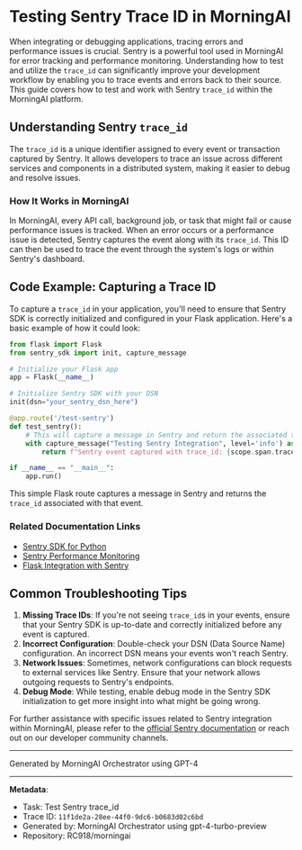 # Testing Sentry Trace ID in MorningAI

When integrating or debugging applications, tracing errors and performance issues is crucial. Sentry is a powerful tool used in MorningAI for error tracking and performance monitoring. Understanding how to test and utilize the `trace_id` can significantly improve your development workflow by enabling you to trace events and errors back to their source. This guide covers how to test and work with Sentry `trace_id` within the MorningAI platform.

## Understanding Sentry `trace_id`

The `trace_id` is a unique identifier assigned to every event or transaction captured by Sentry. It allows developers to trace an issue across different services and components in a distributed system, making it easier to debug and resolve issues.

### How It Works in MorningAI

In MorningAI, every API call, background job, or task that might fail or cause performance issues is tracked. When an error occurs or a performance issue is detected, Sentry captures the event along with its `trace_id`. This ID can then be used to trace the event through the system's logs or within Sentry's dashboard.

## Code Example: Capturing a Trace ID

To capture a `trace_id` in your application, you'll need to ensure that Sentry SDK is correctly initialized and configured in your Flask application. Here's a basic example of how it could look:

```python
from flask import Flask
from sentry_sdk import init, capture_message

# Initialize your Flask app
app = Flask(__name__)

# Initialize Sentry SDK with your DSN
init(dsn="your_sentry_dsn_here")

@app.route('/test-sentry')
def test_sentry():
    # This will capture a message in Sentry and return the associated trace ID.
    with capture_message("Testing Sentry Integration", level='info') as scope:
        return f"Sentry event captured with trace_id: {scope.span.trace_id}"

if __name__ == "__main__":
    app.run()
```

This simple Flask route captures a message in Sentry and returns the `trace_id` associated with that event.

### Related Documentation Links

- [Sentry SDK for Python](https://docs.sentry.io/platforms/python/)
- [Sentry Performance Monitoring](https://docs.sentry.io/product/performance/)
- [Flask Integration with Sentry](https://docs.sentry.io/platforms/python/guides/flask/)

## Common Troubleshooting Tips

1. **Missing Trace IDs**: If you're not seeing `trace_id`s in your events, ensure that your Sentry SDK is up-to-date and correctly initialized before any event is captured.
2. **Incorrect Configuration**: Double-check your DSN (Data Source Name) configuration. An incorrect DSN means your events won't reach Sentry.
3. **Network Issues**: Sometimes, network configurations can block requests to external services like Sentry. Ensure that your network allows outgoing requests to Sentry's endpoints.
4. **Debug Mode**: While testing, enable debug mode in the Sentry SDK initialization to get more insight into what might be going wrong.

For further assistance with specific issues related to Sentry integration within MorningAI, please refer to the [official Sentry documentation](https://docs.sentry.io/) or reach out on our developer community channels.

---
Generated by MorningAI Orchestrator using GPT-4

---

**Metadata**:
- Task: Test Sentry trace_id
- Trace ID: `11f1de2a-28ee-44f0-9dc6-b0683d02c6bd`
- Generated by: MorningAI Orchestrator using gpt-4-turbo-preview
- Repository: RC918/morningai
